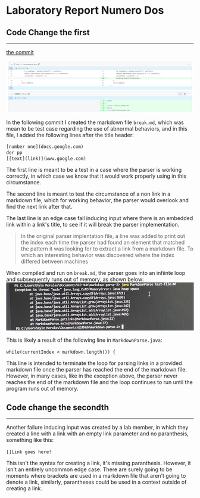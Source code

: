 # Laboratory Report Numero Dos
## Code Change the first 
---

[the commit](https://github.com/MochaCoral/markdown-parse/commit/2af026d7e54d063a6de8051979c4960c52084dba)

![screen](images/break-commit.PNG)

In the following commit I created the markdown file `break.md`, which was mean to be test case regarding the use of abnormal behaviors, and in this file, I added the following lines after the title header:
```
[number one](docs.google.com)
der pp
[[text](link)](www.google.com)
```

The first line is meant to be a test in a case where the parser is working correctly, in which case we know that it would work properly using in this circumstance.

The second line is meant to test the circumstance of a non link in a markdown file, which for working behavior, the parser would overlook and find the next link after that. 

The last line is an edge case fail inducing input where there is an embedded link within a link's title, to see if it will break the parser implementation.

>In the original parser implentation file, a line was added to print out the index each time the parser had found an element that matched the pattern it was looking for to extract a link from a markdown file. To which an interesting behavior was discovered where the index differed between machines

When compiled and run on `break.md`, the parser goes into an infiinte loop and subsequently runs out of memory, as shown below:
![err](images/IMG_3749.jpg)

This is likely a result of the following line in `MarkdownParse.java`:

`while(currentIndex < markdown.length()) {`

This line is intended to terminate the loop for parsing links in a provided markdown file once the parser has reached the end of the markdown file. However, in many cases, like in the exception above, the parser never reaches the end of the markdown file and the loop continues to run until the program runs out of memory.

## Code change the secondth
---
Another failure inducing input was created by a lab member, in which they created a line with a link with an empty link parameter and no paranthesis, something like this:

`[]Link goes here!`

This isn't the syntax for creating a link, it's missing paranthesis. However, it isn't an entirely uncommon edge case. There are surely going to be moments where brackets are used in a markdown file that aren't going to denote a link, similarly, parantheses could be used in a context outside of creating a link. 